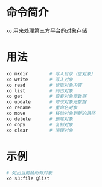 # 命令简介 

`xo` 用来处理第三方平台的对象存储

# 用法

```bash
xo mkdir        # 写入目录（空对象）
xo write        # 写入对象
xo read         # 读取对象内容
xo list         # 列出对象
xo get          # 查看对象元数据
xo update       # 修改对象元数据
xo rename       # 重命名对象
xo move         # 移动对象到新的路径
xo delete       # 删除对象
xo copy         # 复制对象
xo clear        # 清理对象
```

# 示例

```bash
# 列出当前桶所有对象
xo s3:file @list 
```